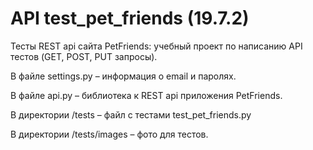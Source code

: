 # API test_pet_friends (19.7.2)

Тесты REST api сайта PetFriends: учебный проект по написанию API тестов (GET, POST, PUT запросы).

В файле settings.py – информация о email и паролях.

В файле api.py – библиотека к REST api приложения PetFriends.

В директории /tests – файл с тестами test_pet_friends.py

В директории /tests/images – фото для тестов.
